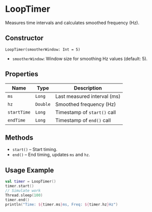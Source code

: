 # LoopTimer  
Measures time intervals and calculates smoothed frequency (Hz).  

## Constructor  
`LoopTimer(smootherWindow: Int = 5)`  
- `smootherWindow`: Window size for smoothing Hz values (default: 5).  

## Properties  
| Name       | Type   | Description                |  
|------------|--------|----------------------------|  
| `ms`       | `Long` | Last measured interval (ms) |  
| `hz`       | `Double` | Smoothed frequency (Hz)     |  
| `startTime`| `Long` | Timestamp of `start()` call |  
| `endTime`  | `Long` | Timestamp of `end()` call   |  

## Methods  
- `start()` – Start timing.  
- `end()` – End timing, updates `ms` and `hz`.  

## Usage Example  
```kotlin
val timer = LoopTimer()
timer.start()
// Simulate work
Thread.sleep(100)
timer.end()
println("Time: ${timer.ms}ms, Freq: ${timer.hz}Hz")
```